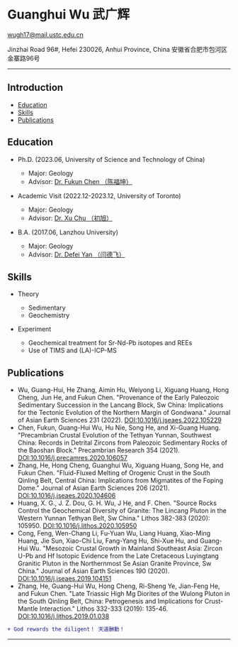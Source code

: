 # Guanghui Wu 武广辉

wugh17@mail.ustc.edu.cn

Jinzhai Road 96#, Hefei 230026, Anhui Province, China 安徽省合肥市包河区金寨路96号

****
## Introduction
* [Education](#Education)
* [Skills](#Skills)
* [Publications](#Publications)
 

Education
------

* Ph.D. (2023.06, University of Science and Technology of China)
    * Major: Geology
    * Advisor: [Dr. Fukun Chen （陈福坤）][CFK]
   
* Academic Visit (2022.12-2023.12, University of Toronto)
    * Major: Geology
    * Advisor: [Dr. Xu Chu （初旭）][CX]
     
* B.A. (2017.06, Lanzhou University)
    * Major: Geology
    * Advisor: [Dr. Defei Yan （闫德飞）][YDF]

Skills
------

* Theory
    * Sedimentary
    * Geochemistry
     
* Experiment
    * Geochemical treatment for Sr-Nd-Pb isotopes and REEs
    * Use of TIMS and (LA)-ICP-MS

Publications
------

* Wu, Guang-Hui, He Zhang, Aimin Hu, Weiyong Li, Xiguang Huang, Hong Cheng, Jun He, and Fukun Chen. "Provenance of the Early Paleozoic Sedimentary Succession in the Lancang Block, Sw China: Implications for the Tectonic Evolution of the Northern Margin of Gondwana." Journal of Asian Earth Sciences 231 (2022). [DOI:10.1016/j.jseaes.2022.105229][P6]
* Chen, Fukun, Guang-Hui Wu, Hu Nie, Song He, and Xi-Guang Huang. "Precambrian Crustal Evolution of the Tethyan Yunnan, Southwest China: Records in Detrital Zircons from Paleozoic Sedimentary Rocks of the Baoshan Block." Precambrian Research 354 (2021). [DOI:10.1016/j.precamres.2020.106057][P5]
* Zhang, He, Hong Cheng, Guanghui Wu, Xiguang Huang, Song He, and Fukun Chen. "Fluid-Fluxed Melting of Orogenic Crust in the South Qinling Belt, Central China: Implications from Migmatites of the Foping Dome." Journal of Asian Earth Sciences 206 (2021). [DOI:10.1016/j.jseaes.2020.104606][P4]
* Huang, X. G., J. Z. Dou, G. H. Wu, J He, and F. Chen. "Source Rocks Control the Geochemical Diversity of Granite: The Lincang Pluton in the Western Yunnan Tethyan Belt, Sw China." Lithos 382-383 (2020): 105950. [DOI:10.1016/j.lithos.2020.105950][P3]
* Cong, Feng, Wen-Chang Li, Fu-Yuan Wu, Liang Huang, Xiao-Ming Huang, Jie Sun, Xiao-Chi Liu, Fang-Yang Hu, Shi-Xue Hu, and Guang-Hui Wu. "Mesozoic Crustal Growth in Mainland Southeast Asia: Zircon U-Pb and Hf Isotopic Evidence from the Late Cretaceous Luyingtang Granitic Pluton in the Northernmost Se Asian Granite Province, Sw China." Journal of Asian Earth Sciences 190 (2020). [DOI:10.1016/j.jseaes.2019.104151][P2]
* Zhang, He, Guang-Hui Wu, Hong Cheng, Ri-Sheng Ye, Jian-Feng He, and Fukun Chen. "Late Triassic High Mg Diorites of the Wulong Pluton in the South Qinling Belt, China: Petrogenesis and Implications for Crust-Mantle Interaction." Lithos 332-333 (2019): 135-46. [DOI:10.1016/j.lithos.2019.01.038][P1] 



```diff
+ God rewards the diligent！ 天道酬勤！
```

--------------------------------
[CFK]:http://ess.ustc.edu.cn/faculties/detail-3.html
[CX]:https://www.xchu.rocks/home
[YDF]:http://earth.lzu.edu.cn/col_js1/201807/F8A3997176E795BC0D3D0BBB83C115EB.htm
[P1]:https://www.sciencedirect.com/science/article/abs/pii/S0024493719300672?via%3Dihub
[P2]:https://www.sciencedirect.com/science/article/abs/pii/S1367912019305036?via%3Dihub
[P3]:https://www.sciencedirect.com/science/article/abs/pii/S0024493720305855?via%3Dihub
[P4]:https://www.sciencedirect.com/science/article/abs/pii/S1367912020303990?via%3Dihub
[P5]:https://www.sciencedirect.com/science/article/abs/pii/S030192682030646X?via%3Dihub
[P6]:https://www.sciencedirect.com/science/article/abs/pii/S1367912022001523?via%3Dihub
